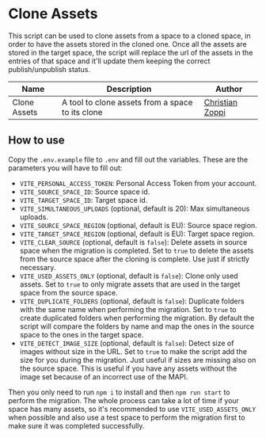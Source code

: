 # Clone Assets

This script can be used to clone assets from a space to a cloned space, in order to have the assets stored in the cloned one. 
Once all the assets are stored in the target space, the script will replace the url of the assets in the entries of that space and it'll update them keeping the correct publish/unpublish status.

Name | Description | Author
------------ | ------------- | -------------
Clone Assets | A tool to clone assets from a space to its clone | [Christian Zoppi](https://github.com/christianzoppi)


## How to use

Copy the `.env.example` file to `.env` and fill out the variables. These are the parameters you will have to fill out:

- `VITE_PERSONAL_ACCESS_TOKEN`: Personal Access Token from your account.
- `VITE_SOURCE_SPACE_ID`: Source space id.
- `VITE_TARGET_SPACE_ID`: Target space id.
- `VITE_SIMULTANEOUS_UPLOADS` (optional, default is 20): Max simultaneous uploads.
- `VITE_SOURCE_SPACE_REGION` (optional, default is EU): Source space region.
- `VITE_TARGET_SPACE_REGION` (optional, default is EU): Target space region.
- `VITE_CLEAR_SOURCE` (optional, default is `false`): Delete assets in source space when the migration is completed. Set to `true` to delete the assets from the source space after the cloning is complete. Use just if strictly necessary. 
- `VITE_USED_ASSETS_ONLY` (optional, default is `false`): Clone only used assets. Set to `true` to only migrate assets that are used in the target space from the source space.
- `VITE_DUPLICATE_FOLDERS` (optional, default is `false`): Duplicate folders with the same name when performing the migration. Set to `true` to create duplicated folders when performing the migration. By default the script will compare the folders by name and map the ones in the source space to the ones in the target space.
- `VITE_DETECT_IMAGE_SIZE` (optional, default is `false`): Detect size of images without size in the URL. Set to `true` to make the script add the size for you during the migration. Just useful if sizes are missing also on the source space. This is useful if you have any assets without the image set because of an incorrect use of the MAPI.

Then you only need to run `npm i` to install and then `npm run start` to perform the migration. The whole process can take a lot of time if your space has many assets, so it's recommended to use `VITE_USED_ASSETS_ONLY` when possible and also use a test space to perform the migration first to make sure it was completed successfully.